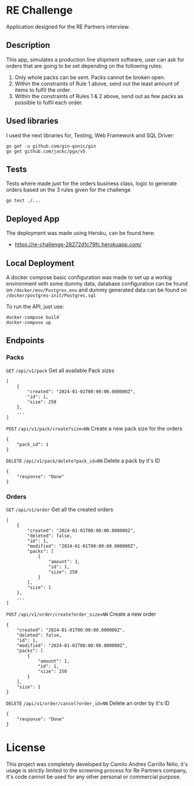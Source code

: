 # RE Challenge

Application designed for the RE Partners interview.


## Description
This app, simulates a production line shipment software, user can ask for orders that are going to be set depending on the following rules:
1. Only whole packs can be sent. Packs cannot be broken open.
2. Within the constraints of Rule 1 above, send out the least amount of items to fulfil the order.
3. Within the constraints of Rules 1 & 2 above, send out as few packs as possible to fulfil each order.

## Used libraries
I used the next libraries for, Testing, Web Framework and SQL Driver:

```
go get -u github.com/gin-gonic/gin
go get github.com/jackc/pgx/v5
```

## Tests
Tests where made just for the orders business class, logic to generate orders based on the 3 rules given for the challenge
```
go test ./...
```

## Deployed App
The deployment was made using Heroku, can be found here:
- https://re-challenge-28272d1c79fc.herokuapp.com/

## Local Deployment
A docker compose basic configuration was made to set up a workig environment with some dummy data, database configuration can be found on ```/docker/env/Postgres.env``` and dummy generated data can be found on ```/docker/postgres-init/Postgres.sql```

To run the API, just use:
```
docker-compose build
docker-compose up
```

## Endpoints
### Packs
```GET``` ```/api/v1/pack```
Get all available Pack sizes

```
[
    {
        "created": "2024-01-01T00:00:00.000000Z",
        "id": 1,
        "size": 250
    },
    ...
]
```

```POST``` ```/api/v1/pack/create?size=NN```
Create a new pack size for the orders

```
{
    "pack_id": 1
}
```

```DELETE``` ```/api/v1/pack/delete?pack_id=NN```
Delete a pack by it's ID

```
{
    "response": "Done"
}
```

### Orders
```GET``` ```/api/v1/order```
Get all the created orders

```
[
    {
        "created": "2024-01-01T00:00:00.000000Z",
        "deleted": false,
        "id": 1,
        "modified": "2024-01-01T00:00:00.000000Z",
        "packs": [
            {
                "amount": 1,
                "id": 1,
                "size": 250
            }
        ],
        "size": 1
    },
    ...
]
```

```POST``` ```/api/v1/order/create?order_size=NN```
Create a new order

```
{
    "created": "2024-01-01T00:00:00.000000Z",
    "deleted": false,
    "id": 1,
    "modified": "2024-01-01T00:00:00.000000Z",
    "packs": [
        {
            "amount": 1,
            "id": 1,
            "size": 250
        }
    ],
    "size": 1
}
```

```DELETE``` ```/api/v1/order/cancel?order_id=NN```
Delete an order by it's ID

```
{
    "response": "Done"
}
```

# License
This project was completely developed by Camilo Andres Carrillo Niño, it's usage is strictly limited to the screening process for Re Partners company, it's code cannot be used for any other personal or commercial purpose.